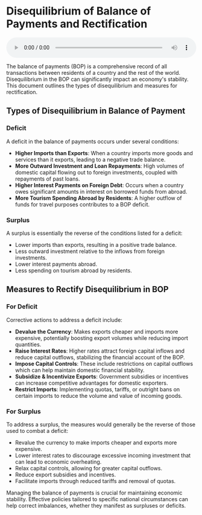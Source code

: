 # Disequilibrium of Balance of Payments and Rectification

<audio controls style="width: 100%;">
  <source src="../../../../../audio/4th_sem/GB/Unit-5 Introduction to Global Finance/5.c Disequilibrium of Balance of Payments and Rectification.mp3" type="audio/mpeg">
  Your browser does not support the audio element.
</audio>


The balance of payments (BOP) is a comprehensive record of all transactions between residents of a country and the rest of the world. Disequilibrium in the BOP can significantly impact an economy's stability. This document outlines the types of disequilibrium and measures for rectification.

## Types of Disequilibrium in Balance of Payment

### Deficit
A deficit in the balance of payments occurs under several conditions:

- **Higher Imports than Exports**: When a country imports more goods and services than it exports, leading to a negative trade balance.
- **More Outward Investment and Loan Repayments**: High volumes of domestic capital flowing out to foreign investments, coupled with repayments of past loans.
- **Higher Interest Payments on Foreign Debt**: Occurs when a country owes significant amounts in interest on borrowed funds from abroad.
- **More Tourism Spending Abroad by Residents**: A higher outflow of funds for travel purposes contributes to a BOP deficit.

### Surplus
A surplus is essentially the reverse of the conditions listed for a deficit:

- Lower imports than exports, resulting in a positive trade balance.
- Less outward investment relative to the inflows from foreign investments.
- Lower interest payments abroad.
- Less spending on tourism abroad by residents.

## Measures to Rectify Disequilibrium in BOP

### For Deficit
Corrective actions to address a deficit include:

- **Devalue the Currency**: Makes exports cheaper and imports more expensive, potentially boosting export volumes while reducing import quantities.
- **Raise Interest Rates**: Higher rates attract foreign capital inflows and reduce capital outflows, stabilizing the financial account of the BOP.
- **Impose Capital Controls**: These include restrictions on capital outflows which can help maintain domestic financial stability.
- **Subsidize & Incentivize Exports**: Government subsidies or incentives can increase competitive advantages for domestic exporters.
- **Restrict Imports**: Implementing quotas, tariffs, or outright bans on certain imports to reduce the volume and value of incoming goods.

### For Surplus
To address a surplus, the measures would generally be the reverse of those used to combat a deficit:

- Revalue the currency to make imports cheaper and exports more expensive.
- Lower interest rates to discourage excessive incoming investment that can lead to economic overheating.
- Relax capital controls, allowing for greater capital outflows.
- Reduce export subsidies and incentives.
- Facilitate imports through reduced tariffs and removal of quotas.


Managing the balance of payments is crucial for maintaining economic stability. Effective policies tailored to specific national circumstances can help correct imbalances, whether they manifest as surpluses or deficits.
